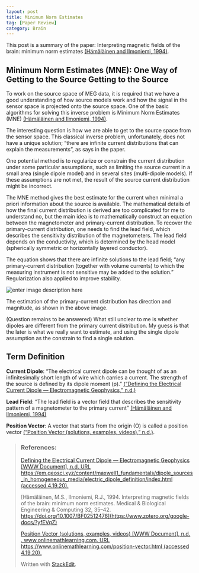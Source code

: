 ```yaml
---
layout: post
title: Minimum Norm Estimates
tag: [Paper Review]
category: Brain
---
```


This post is a summary of the paper: Interpreting magnetic fields of the brain: minimum norm estimates [(Hämäläinen and Ilmoniemi, 1994)](https://www.zotero.org/google-docs/?jt8HpZ).
## Minimum Norm Estimates (MNE): One Way of Getting to the Source Getting to the Source

To work on the source space of MEG data, it is required that we have a good understanding of how source models work and how the signal in the sensor space is projected onto the source space. One of the basic algorithms for solving this inverse problem is Minimum Norm Estimates (MNE) [(Hämäläinen and Ilmoniemi, 1994)](https://www.zotero.org/google-docs/?1psagd).

The interesting question is how we are able to get to the source space from the sensor space. This classical inverse problem, unfortunately, does not have a unique solution; “there are infinite current distributions that can explain the measurements”, as says in the paper.

One potential method is to regularize or constrain the current distribution under some particular assumptions, such as limiting the source current in a small area (single dipole model) and in several sites (multi-dipole models). If these assumptions are not met, the result of the source current distribution might be incorrect.

The MNE method gives the best estimate for the current when minimal a priori information about the source is available. The mathematical details of how the final current distribution is derived are too complicated for me to understand no, but the main idea is to mathematically construct an equation between the magnetometer and primary-current distribution. To recover the primary-current distribution, one needs to find the lead field, which describes the sensitivity distribution of the magnetometers. The lead field depends on the conductivity, which is determined by the head model (spherically symmetric or horizontally layered conductor).

The equation shows that there are infinite solutions to the lead field; “any primary-current distribution (together with volume currents) to which the measuring instrument is not sensitive may be added to the solution.” Regularization also applied to improve stability.

![enter image description here](https://lh3.googleusercontent.com/en4bn7B1U70bjzY4jrkXdUrvY0WOikGDYsaM02GKrYCWg1aVaE9swr8c0gCyLPpigDXwrfmB494cGDHc2on9bogfrrvF7mrK7OuZdeLoXRL36iGSTXLodKqEcT_YkuT--AqwlsiMTBlINE4XKUYCEfTjR0iRsvK8YvOtadFRzUWRi4qOhMe3NRvVcU18eAu4GQir9pJd1ZwV6k39quPDc1mqyG4uKUXkemn_YdOy_tHC_8IJuQ3QSBx6hthUPOB_iVeMDpSrK7Jyn1xehblu5mBL9nIIuWnvH64vKnupKHSA5ZGu-_9rC3D8eoBW8tBY9GdG_RaETbTaUs9kL0U33WGvnSc0EgO-FbsveNvLmD1qJGwRTyydwGJ0o-e25Yf3hrs6XNfvjQGqbnnoM7Y-Kc5flb-aJ8fMs2g06of3jB4iEDEfLo8bRDeJCnDWMe1wN31uptRFPJcSe7wIY4RGLQl5qf7w7Tw1Ytr4o7QDExdGZB2Qnml-zTVA121ADYvlJzW-HjUSKJQYSN_OS0R89PPAFbLUv63k54uFTCQn7BRWMhsA-p4a7xSDwKOeOFecJDL4e6qp_CDbDiIlD9_8l49AjYBFC0qZkN8JDocZF_huqfLDfQf0C9Q139OHA3H4bdOEs5EsjCWzry3_vt9qB2UVLpKeEgOMtNs8FCYzi99GdYZxQeYGBSZfPSLw=w942-h1660-no)

The estimation of the primary-current distribution has direction and magnitude, as shown in the above image.

(Question remains to be answered) What still unclear to me is whether dipoles are different from the primary current distribution. My guess is that the later is what we really want to estimate, and using the single dipole assumption as the constrain to find a single solution.

## Term Definition

**Current Dipole**: “The electrical current dipole can be thought of as an infinitesimally short length of wire which carries a current. The strength of the source is defined by its dipole moment (p).” [(“Defining the Electrical Current Dipole — Electromagnetic Geophysics,” n.d.)](https://www.zotero.org/google-docs/?cRwnor)

**Lead Field**: “The lead field is a vector field that describes the sensitivity pattern of a magnetometer to the primary current” [(Hämäläinen and Ilmoniemi, 1994)](https://www.zotero.org/google-docs/?HDB2Bl)

**Position Vector**: A vector that starts from the origin (O) is called a position vector [(“Position Vector (solutions, examples, videos),” n.d.)](https://www.zotero.org/google-docs/?L3F8dd).

>### References:
>[Defining the Electrical Current Dipole — Electromagnetic Geophysics [WWW Document], n.d. URL https://em.geosci.xyz/content/maxwell1_fundamentals/dipole_sources_in_homogeneous_media/electric_dipole_definition/index.html (accessed 4.19.20).](https://www.zotero.org/google-docs/?yfEVqZ)
>
> [Hämäläinen, M.S., Ilmoniemi, R.J., 1994. Interpreting magnetic fields of the brain: minimum norm estimates. Medical & Biological Engineering & Computing 32, 35–42. https://doi.org/10.1007/BF02512476](https://www.zotero.org/google-docs/?yfEVqZ)
>
> [Position Vector (solutions, examples, videos) [WWW Document], n.d. . www.onlinemathlearning.com. URL https://www.onlinemathlearning.com/position-vector.html (accessed 4.19.20).](https://www.zotero.org/google-docs/?yfEVqZ)
>
> Written with [StackEdit](https://stackedit.io/).
<!--stackedit_data:
eyJoaXN0b3J5IjpbODA5OTg3NTcyLDIwOTU0Njc0ODQsLTIwOT
czODU1MzgsNzYzOTgzNzIyLDM2NzAxODUwOCwxMDQ0NDg4OTgx
LDMwODE0Mjg5NCwtMTgwMjQyNzUzOSwxNjE5MDQxMjk1XX0=
-->